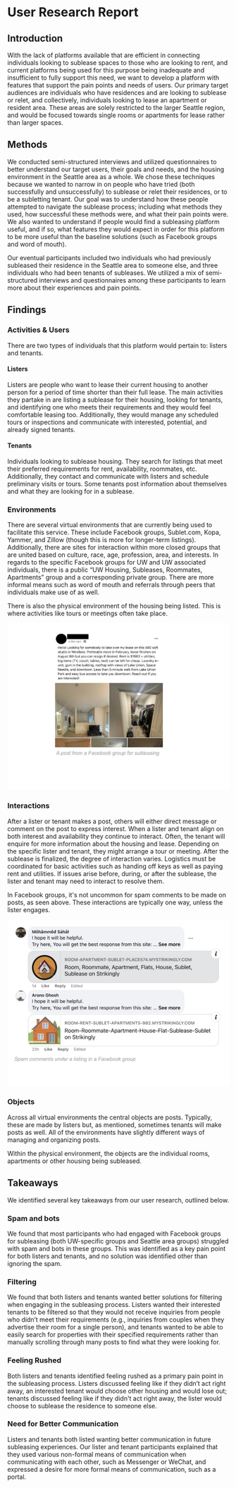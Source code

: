 # User Research Report
## Introduction

With the lack of platforms available that are efficient in connecting individuals looking to sublease spaces to those who are looking to rent, and current platforms being used for this purpose being inadequate and insufficient to fully support this need, we want to develop a platform with features that support the pain points and needs of users. Our primary target audiences are individuals who have residences and are looking to sublease or relet, and collectively, individuals looking to lease an apartment or resident area. These areas are solely restricted to the larger Seattle region, and would be focused towards single rooms or apartments for lease rather than larger spaces.

## Methods

We conducted semi-structured interviews and utilized questionnaires to better understand our target users, their goals and needs, and the housing environment in the Seattle area as a whole. We chose these techniques because we wanted to narrow in on people who have tried (both successfully and unsuccessfully) to sublease or relet their residences, or to be a subletting tenant. Our goal was to understand how these people attempted to navigate the sublease process; including what methods they used, how successful these methods were, and what their pain points were. We also wanted to understand if people would find a subleasing platform useful, and if so, what features they would expect in order for this platform to be more useful than the baseline solutions (such as Facebook groups and word of mouth).

Our eventual participants included two individuals who had previously subleased their residence in the Seattle area to someone else, and three individuals who had been tenants of subleases. We utilized a mix of semi-structured interviews and questionnaires among these participants to learn more about their experiences and pain points.

## Findings

### Activities & Users

There are two types of individuals that this platform would pertain to: listers and tenants. 

#### Listers
Listers are people who want to lease their current housing to another person for a period of time shorter than their full lease. The main activities they partake in are listing a sublease for their housing, looking for tenants, and identifying one who meets their requirements and they would feel comfortable leasing too. Additionally, they would manage any scheduled tours or inspections and communicate with interested, potential, and already signed tenants.

#### Tenants
Individuals looking to sublease housing. They search for listings that meet their preferred requirements for rent, availability, roommates, etc. Additionally, they contact and communicate with listers and schedule preliminary visits or tours. Some tenants post information about themselves and what they are looking for in a sublease.

### Environments

There are several virtual environments that are currently being used to facilitate this service. These include Facebook groups, Sublet.com, Kopa, Yammer, and Zillow (though this is more for longer-term listings). Additionally, there are sites for interaction within more closed groups that are united based on culture, race, age, profession, area, and interests. In regards to the specific Facebook groups for UW and UW associated individuals, there is a public “UW Housing, Subleases, Roommates, Apartments” group and a corresponding private group. There are more informal means such as word of mouth and referrals through peers that individuals make use of as well.

There is also the physical environment of the housing being listed. This is where activities like tours or meetings often take place.

<img title="A post from a Facebook group for subleasing" alt="A post from a Facebook group for subleasing" src="/images/facebook_posts.jpg">

### Interactions

After a lister or tenant makes a post, others will either direct message or comment on the post to express interest. When a lister and tenant align on both interest and availability they continue to interact. Often, the tenant will enquire for more information about the housing and lease. Depending on the specific lister and tenant, they might arrange a tour or meeting. After the sublease is finalized, the degree of interaction varies. Logistics must be coordinated for basic activities such as handing off keys as well as paying rent and utilities. If issues arise before, during, or after the sublease, the lister and tenant may need to interact to resolve them.

In Facebook groups, it's not uncommon for spam comments to be made on posts, as seen above. These interactions are typically one way, unless the lister engages.

<img title="Spam comments under a listing in a Facebook group" alt="Spam comments under a listing in a Facebook group" src="/images/spam_posts.jpg">

### Objects

Across all virtual environments the central objects are posts. Typically, these are made by listers but, as mentioned, sometimes tenants will make posts as well. All of the environments have slightly different ways of managing and organizing posts.

Within the physical environment, the objects are the individual rooms, apartments or other housing being subleased.

## Takeaways

We identified several key takeaways from our user research, outlined below.

### Spam and bots

We found that most participants who had engaged with Facebook groups for subleasing (both UW-specific groups and Seattle area groups) struggled with spam and bots in these groups. This was identified as a key pain point for both listers and tenants, and no solution was identified other than ignoring the spam.

### Filtering

We found that both listers and tenants wanted better solutions for filtering when engaging in the subleasing process. Listers wanted their interested tenants to be filtered so that they would not receive inquiries from people who didn’t meet their requirements (e.g., inquiries from couples when they advertise their room for a single person), and tenants wanted to be able to easily search for properties with their specified requirements rather than manually scrolling through many posts to find what they were looking for.

### Feeling Rushed

Both listers and tenants identified feeling rushed as a primary pain point in the subleasing process. Listers discussed feeling like if they didn’t act right away, an interested tenant would choose other housing and would lose out; tenants discussed feeling like if they didn't act right away, the lister would choose to sublease the residence to someone else.

### Need for Better Communication

Listers and tenants both listed wanting better communication in future subleasing experiences. Our lister and tenant participants explained that they used various non-formal means of communication when communicating with each other, such as Messenger or WeChat, and expressed a desire for more formal means of communication, such as a portal.
